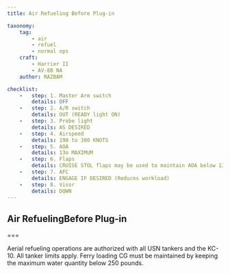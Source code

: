 ```yaml
---
title: Air Refueling Before Plug-in 

taxonomy:
    tag:
        - air
        - refuel
        - normal ops
    craft:
        - Harrier II
        - AV-8B NA
    author: RAZBAM

checklist:
    -   step: 1. Master Arm switch 
        details: OFF 
    -   step: 2. A/R switch 
        details: OUT (READY light ON) 
    -   step: 3. Probe light 
        details: AS DESIRED 
    -   step: 4. Airspeed 
        details: 190 to 300 KNOTS 
    -   step: 5. AOA 
        details: 13o MAXIMUM 
    -   step: 6. Flaps 
        details: CRUISE STOL flaps may be used to maintain AOA below 13o. Use of AUTO flaps is prohibited. 
    -   step: 7. AFC 
        details: ENGAGE IF DESIRED (Reduces workload) 
    -   step: 8. Visor 
        details: DOWN 
---
```


## Air RefuelingBefore Plug-in 

===

Aerial refueling operations are authorized with all USN tankers and the KC-10. All tanker limits apply. Ferry loading CG must be maintained by keeping the maximum water quantity below 250 pounds. 
